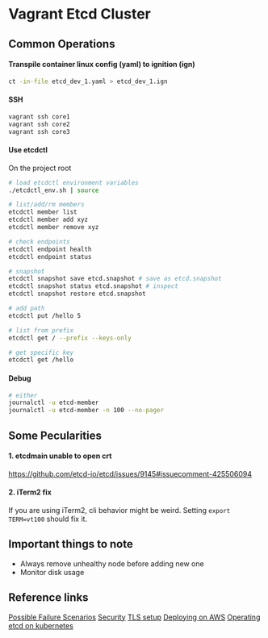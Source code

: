 # Vagrant Etcd Cluster

## Common Operations

#### Transpile container linux config (yaml) to ignition (ign)
```bash
ct -in-file etcd_dev_1.yaml > etcd_dev_1.ign
```

#### SSH
```bash
vagrant ssh core1
vagrant ssh core2
vagrant ssh core3
```


#### Use etcdctl
On the project root
```bash
# load etcdctl environment variables
./etcdctl_env.sh | source

# list/add/rm members
etcdctl member list
etcdctl member add xyz
etcdctl member remove xyz

# check endpoints
etcdctl endpoint health
etcdctl endpoint status

# snapshot
etcdctl snapshot save etcd.snapshot # save as etcd.snapshot
etcdctl snapshot status etcd.snapshot # inspect
etcdctl snapshot restore etcd.snapshot

# add path
etcdctl put /hello 5

# list from prefix
etcdctl get / --prefix --keys-only

# get specific key
etcdctl get /hello
```

#### Debug
```bash
# either
journalctl -u etcd-member
journalctl -u etcd-member -n 100 --no-pager
```

## Some Pecularities

#### 1. etcdmain unable to open crt
https://github.com/etcd-io/etcd/issues/9145#issuecomment-425506094

#### 2. iTerm2 fix
If you are using iTerm2, cli behavior might be weird. Setting `export TERM=vt100` should fix it.

## Important things to note
- Always remove unhealthy node before adding new one
- Monitor disk usage

## Reference links
[Possible Failure Scenarios](https://github.com/etcd-io/etcd/blob/master/Documentation/op-guide/failures.md)
[Security](https://github.com/etcd-io/etcd/blob/master/Documentation/op-guide/security.md)
[TLS setup](https://github.com/etcd-io/etcd/tree/master/hack/tls-setup)
[Deploying on AWS](https://github.com/etcd-io/etcd/blob/master/Documentation/platforms/aws.md)
[Operating etcd on kubernetes](https://kubernetes.io/docs/tasks/administer-cluster/configure-upgrade-etcd/)